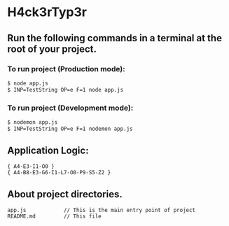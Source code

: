 # H4ck3rTyp3r
## Run the following commands in a terminal at the root of your project.
### To run project (Production mode):
```bash
$ node app.js
$ INP=TestString OP=e F=1 node app.js
```
### To run project (Development mode):
```bash
$ nodemon app.js
$ INP=TestString OP=e F=1 nodemon app.js
```
## Application Logic:
```
{ A4-E3-I1-O0 }
{ A4-B8-E3-G6-I1-L7-O0-P9-S5-Z2 }
```
## About project directories.
```
app.js            // This is the main entry point of project
README.md         // This file
```